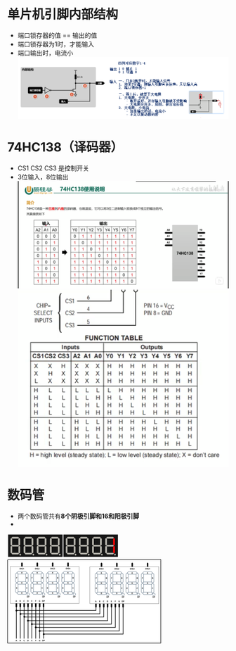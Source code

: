 # 单片机引脚内部结构
- 端口锁存器的值 == 输出的值
- 端口锁存器为1时，才能输入
- 端口输出时，电流小
![](../photo/Pasted%20image%2020250811155722.png)
# 74HC138（译码器）
- CS1 CS2 CS3 是控制开关
- 3位输入，8位输出
![](../photo/Pasted%20image%2020250811160037.png)
![](../photo/Pasted%20image%2020250811160122.png)

# 数码管
- 两个数码管共有**8个阴极引脚和16和阳极引脚**
- 

![](../photo/Pasted%20image%2020250811160711.png)
![](../photo/Pasted%20image%2020250811160733.png)